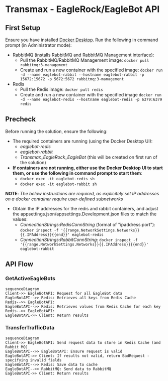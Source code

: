 # Transmax - EagleRock/EagleBot API

## First Setup
Ensure you have installed [Docker Desktop](https://www.docker.com/products/docker-desktop/).
Run the following in command prompt (in Administrator mode):
* RabbitMQ (installs RabbitMQ and RabbitMQ Management interface):
	* Pull the RabbitMQ/RabbitMQ Management image:
	`docker pull rabbitmq:3-management`
	* Create and run a new container with the specified image:
	`docker run -d --name eaglebot-rabbit --hostname eaglebot-rabbit -p 15672:15672 -p 5672:5672 rabbitmq:3-management`
* Redis
	* Pull the Redis image:
	`docker pull redis`
	* Create and run a new container with the specified image
	`docker run -d --name eaglebot-redis --hostname eaglebot-redis -p 6379:6379 redis`

## Precheck

Before running the solution, ensure the following:
* The required containers are running (using the Docker Desktop UI):
	* *eaglebot-redis*
	* *eaglebot-rabbit*
	* *Transmax_EagleRock_EagleBot* (this will be created on first run of the solution)
* **If containers are not running, either use the Docker Desktop UI to start them, or use the following in command prompt to start them**:
	* `docker exec -it eaglebot-redis sh`
	* `docker exec -it eaglebot-rabbit sh` 

**NOTE**: *The below instructions are required, as explicitely set IP addresses on a docker container require user-defined subnetworks*
* Obtain the IP addresses for the redis and rabbit containers, and adjust the appsettings.json/appsettings.Development.json files to match the values:
	* *ConnectionStrings:RedisConnString* (format of "ipaddress:port"):
	`docker inspect -f '{{range.NetworkSettings.Networks}}{{.IPAddress}}{{end}}' eaglebot-redis`
	* *ConnectionStrings:RabbitConnString*:
	`docker inspect -f '{{range.NetworkSettings.Networks}}{{.IPAddress}}{{end}}' eaglebot-rabbit`

## API Flow
### GetActiveEagleBots
```mermaid
sequenceDiagram
Client->> EagleBotAPI: Request for all EagleBot data
EagleBotAPI-->> Redis: Retrieves all keys from Redis Cache
Redis-->> EagleBotAPI: 
EagleBotAPI-->> Redis: Retrieves values from Redis Cache for each key
Redis-->> EagleBotAPI: 
EagleBotAPI->> Client: Return results
```

### TransferTrafficData
```mermaid
sequenceDiagram
Client->> EagleBotAPI: Send request data to store in Redis Cache (and Rabbit MQ)
EagleBotAPI-->> EagleBotAPI: Ensure request is valid
EagleBotAPI->> Client: If results not valid, return BadRequest - specifying invalid fields
EagleBotAPI-->> Redis: Save data to cache
EagleBotAPI-->> RabbitMQ: Send data to RabbitMQ
EagleBotAPI->> Client: Return results
```
